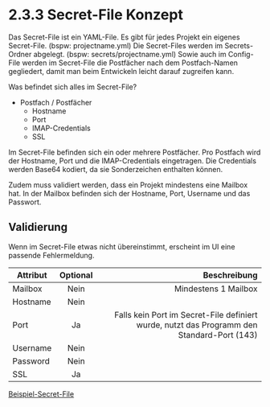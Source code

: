 # 2.3.3 Secret-File Konzept

Das Secret-File ist ein YAML-File. Es gibt für jedes Projekt ein eigenes Secret-File. (bspw: projectname.yml)
Die Secret-Files werden im Secrets-Ordner abgelegt. (bspw: secrets/projectname.yml)
Sowie auch im Config-File werden im Secret-File die Postfächer nach dem
Postfach-Namen gegliedert, damit man beim Entwickeln leicht darauf zugreifen kann.

Was befindet sich alles im Secret-File?
* Postfach / Postfächer
  * Hostname
  * Port
  * IMAP-Credentials
  * SSL

Im Secret-File befinden sich ein oder mehrere Postfächer.
Pro Postfach wird der Hostname, Port und die IMAP-Credentials eingetragen.
Die Credentials werden Base64 kodiert, da sie Sonderzeichen enthalten können.

Zudem muss validiert werden, dass ein Projekt mindestens eine Mailbox hat.
In der Mailbox befinden sich der Hostname, Port, Username und das Passwort.

## Validierung

Wenn im Secret-File etwas nicht übereinstimmt, erscheint im UI eine passende Fehlermeldung.

| Attribut      | Optional   | Beschreibung  |
| ------------- |:-------------:| -----:|
| Mailbox | Nein | Mindestens 1 Mailbox |
| Hostname | Nein | |
| Port | Ja | Falls kein Port im Secret-File definiert wurde, nutzt das Programm den Standard-Port (143) |
| Username | Nein | |
| Password | Nein | |
| SSL | Ja | |

[Beispiel-Secret-File](https://github.com/puzzle/mailbox-watcher/blob/master/doc/2_konzeption/2.3_config_konzept/secret.yml)
